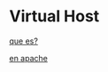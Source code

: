 # Virtual Host

[que es?](https://linube.com/ayuda/articulo/267/que-es-un-virtualhost)

[en apache](https://www.desarrollolibre.net/blog/apache/que-son-y-como-emplear-los-virtualhost-en-apache)
